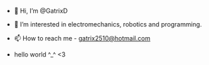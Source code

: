 - 👋 Hi, I’m @GatrixD
- 👀 I’m interested in electromechanics, robotics and programming.
- 📫 How to reach me - gatrix2510@hotmail.com

- hello world ^_^                   <3
